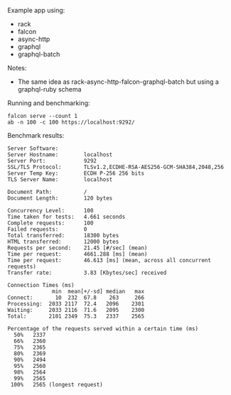 Example app using:
  * rack
  * falcon
  * async-http
  * graphql
  * graphql-batch

Notes:
  * The same idea as rack-async-http-falcon-graphql-batch but using a graphql-ruby schema

Running and benchmarking:

    falcon serve --count 1
    ab -n 100 -c 100 https://localhost:9292/

Benchmark results:

    Server Software:        
    Server Hostname:        localhost
    Server Port:            9292
    SSL/TLS Protocol:       TLSv1.2,ECDHE-RSA-AES256-GCM-SHA384,2048,256
    Server Temp Key:        ECDH P-256 256 bits
    TLS Server Name:        localhost

    Document Path:          /
    Document Length:        120 bytes

    Concurrency Level:      100
    Time taken for tests:   4.661 seconds
    Complete requests:      100
    Failed requests:        0
    Total transferred:      18300 bytes
    HTML transferred:       12000 bytes
    Requests per second:    21.45 [#/sec] (mean)
    Time per request:       4661.288 [ms] (mean)
    Time per request:       46.613 [ms] (mean, across all concurrent requests)
    Transfer rate:          3.83 [Kbytes/sec] received

    Connection Times (ms)
                  min  mean[+/-sd] median   max
    Connect:       10  232  67.8    263     266
    Processing:  2033 2117  72.4   2096    2301
    Waiting:     2033 2116  71.6   2095    2300
    Total:       2101 2349  75.3   2337    2565

    Percentage of the requests served within a certain time (ms)
      50%   2337
      66%   2360
      75%   2365
      80%   2369
      90%   2494
      95%   2560
      98%   2564
      99%   2565
     100%   2565 (longest request)
